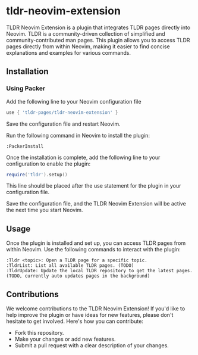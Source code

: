# tldr-neovim-extension

TLDR Neovim Extension is a plugin that integrates TLDR pages directly into Neovim. TLDR is a community-driven collection of simplified and community-contributed man pages. This plugin allows you to access TLDR pages directly from within Neovim, making it easier to find concise explanations and examples for various commands.

## Installation
### Using Packer
Add the following line to your Neovim configuration file

```lua
use { 'tldr-pages/tldr-neovim-extension' }
```
Save the configuration file and restart Neovim.

Run the following command in Neovim to install the plugin:
```
:PackerInstall
```
Once the installation is complete, add the following line to your configuration to enable the plugin:

```lua
require('tldr').setup()
```
This line should be placed after the use statement for the plugin in your configuration file.

Save the configuration file, and the TLDR Neovim Extension will be active the next time you start Neovim.

## Usage

Once the plugin is installed and set up, you can access TLDR pages from within Neovim. Use the following commands to interact with the plugin:
```
:Tldr <topic>: Open a TLDR page for a specific topic.
:TldrList: List all available TLDR pages. (TODO)
:TldrUpdate: Update the local TLDR repository to get the latest pages. (TODO, currently auto updates pages in the background)
```

## Contributions

We welcome contributions to the TLDR Neovim Extension! If you'd like to help improve the plugin or have ideas for new features, please don't hesitate to get involved. Here's how you can contribute:

- Fork this repository.
- Make your changes or add new features.
- Submit a pull request with a clear description of your changes.
